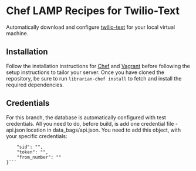 Chef LAMP Recipes for Twilio-Text
===================
Automatically download and configure [twilio-text](https://github.com/drinkataco/twilio-text) for your local virtual machine.

## Installation
Follow the installation instructions for [Chef](https://downloads.chef.io/) and [Vagrant](https://www.vagrantup.com/downloads.html) before following the setup instructions to tailor your server.
Once you have cloned the repository, be sure to run `librarian-chef install` to fetch and install the required dependencies.

## Credentials
For this branch, the database is automatically configured with test credentials.
All you need to do, before build, is add one credential file - api.json location in data_bags/api.json.
You need to add this object, with your specific credentials:
```{
    "sid": "",
    "token": "",
    "from_number": ""
}```